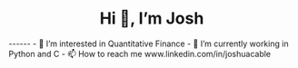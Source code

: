<h1 align="center">Hi 👋, I’m Josh</h1>
------
- 👀 I’m interested in Quantitative Finance 
- 🌱 I’m currently working in Python and C
- 📫 How to reach me www.linkedin.com/in/joshuacable
<!---
jjc92/jjc92 is a ✨ special ✨ repository because its `README.md` (this file) appears on your GitHub profile.
You can click the Preview link to take a look at your changes.
--->
